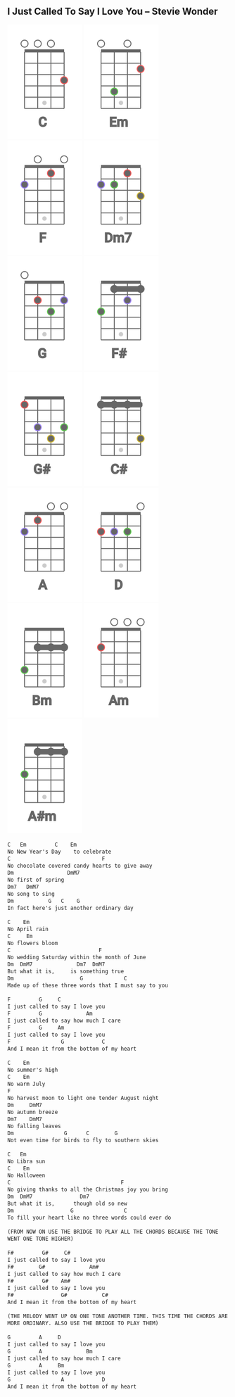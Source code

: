 ## I Just Called To Say I Love You – Stevie Wonder

![C](https://raw.githubusercontent.com/Capevace/ukulele-chords/main/svgs/C.svg) ![Em](https://raw.githubusercontent.com/Capevace/ukulele-chords/main/svgs/Em.svg) ![F](https://raw.githubusercontent.com/Capevace/ukulele-chords/main/svgs/F.svg) ![Dm7](https://raw.githubusercontent.com/Capevace/ukulele-chords/main/svgs/Dm7.svg) ![G](https://raw.githubusercontent.com/Capevace/ukulele-chords/main/svgs/G.svg) ![F#](https://raw.githubusercontent.com/Capevace/ukulele-chords/main/svgs/F%23.svg) ![G#](https://raw.githubusercontent.com/Capevace/ukulele-chords/main/svgs/G%23.svg) ![C#](https://raw.githubusercontent.com/Capevace/ukulele-chords/main/svgs/C%23.svg) ![A](https://raw.githubusercontent.com/Capevace/ukulele-chords/main/svgs/A.svg) ![D](https://raw.githubusercontent.com/Capevace/ukulele-chords/main/svgs/D.svg) ![Bm](https://raw.githubusercontent.com/Capevace/ukulele-chords/main/svgs/Bm.svg) ![Am](https://raw.githubusercontent.com/Capevace/ukulele-chords/main/svgs/Am.svg) ![A#m](https://raw.githubusercontent.com/Capevace/ukulele-chords/main/svgs/A%23m.svg)

````
C   Em         C    Em
No New Year's Day    to celebrate
C                             F
No chocolate covered candy hearts to give away
Dm                 DmM7
No first of spring
Dm7   DmM7
No song to sing
Dm           G   C    G
In fact here's just another ordinary day

C    Em
No April rain
C     Em
No flowers bloom
C                            F
No wedding Saturday within the month of June
Dm  DmM7              Dm7  DmM7
But what it is,     is something true
Dm                     G             C
Made up of these three words that I must say to you

F         G     C
I just called to say I love you
F         G              Am
I just called to say how much I care
F         G     Am
I just called to say I love you
F                G            C
And I mean it from the bottom of my heart

C    Em
No summer's high
C    Em
No warm July
F
No harvest moon to light one tender August night
Dm     DmM7
No autumn breeze
Dm7    DmM7
No falling leaves
Dm                G      C        G
Not even time for birds to fly to southern skies

C   Em
No Libra sun
C    Em
No Halloween
C                                   F
No giving thanks to all the Christmas joy you bring
Dm  DmM7               Dm7
But what it is,      though old so new
Dm                  G                C
To fill your heart like no three words could ever do

(FROM NOW ON USE THE BRIDGE TO PLAY ALL THE CHORDS BECAUSE THE TONE WENT ONE TONE HIGHER)

F#         G#     C#
I just called to say I love you
F#        G#              Am#
I just called to say how much I care
F#         G#    Am#
I just called to say I love you
F#               G#           C#
And I mean it from the bottom of my heart

(THE MELODY WENT UP ON ONE TONE ANOTHER TIME. THIS TIME THE CHORDS ARE MORE ORDINARY. ALSO USE THE BRIDGE TO PLAY THEM)

G         A     D
I just called to say I love you
G         A              Bm
I just called to say how much I care
G         A     Bm
I just called to say I love you
G                A            D
And I mean it from the bottom of my heart
````
